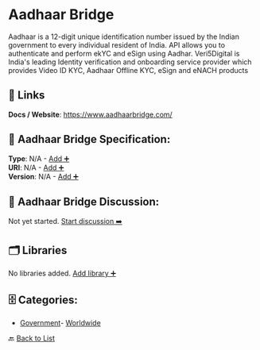 # Aadhaar Bridge

Aadhaar is a 12-digit unique identification number issued by the Indian government to every individual resident of India.  API allows you to authenticate and perform ekYC and eSign using Aadhar. Veri5Digital is India's leading Identity verification and onboarding service provider which provides Video ID KYC, Aadhaar Offline KYC, eSign and eNACH products

##  🔗 Links
**Docs / Website**: https://www.aadhaarbridge.com/

## 🧬 Aadhaar Bridge Specification:
**Type**: N/A - [Add ➕](https://github.com/apis-list/apis-list/edit/main/apis.yaml#L243)  
**URI**: N/A - [Add ➕](https://github.com/apis-list/apis-list/edit/main/apis.yaml#L243)  
**Version**: N/A - [Add ➕](https://github.com/apis-list/apis-list/edit/main/apis.yaml#L243)

## 💬 Aadhaar Bridge Discussion:
Not yet started. [Start discussion ➡️](https://github.com/apis-list/apis-list/discussions/new)

## 🗂️ Libraries

No libraries added. [Add library ➕](https://github.com/apis-list/apis-list/edit/main/apis.yaml#L243)    


## 🗄️ Categories:
- [Government](https://github.com/apis-list/apis-list#government-)- [Worldwide](https://github.com/apis-list/apis-list#worldwide-)

🔙  [Back to List](https://github.com/apis-list/apis-list)
